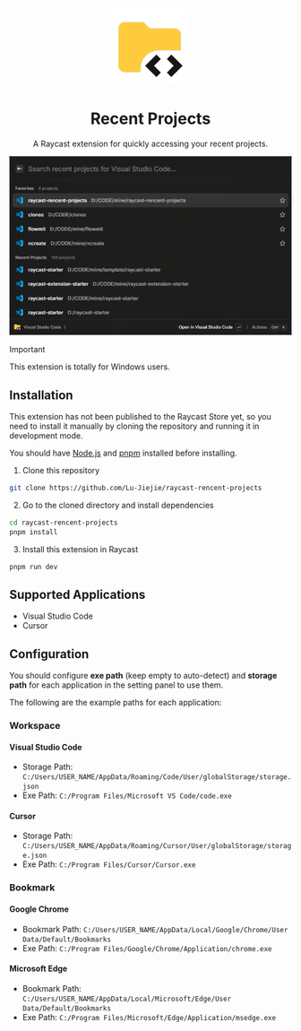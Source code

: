 <p align="center">
  <img src="./assets/icon-readme.png" alt="Recent Projects Icon" height="140">
</p>

<h1 align="center">
Recent Projects
</h1>

<p align="center">
A Raycast extension for quickly accessing your recent projects.
</p>

<img width="862" src="./assets/example.png">

> [!IMPORTANT]
> This extension is totally for Windows users.

## Installation

This extension has not been published to the Raycast Store yet, so you need to install it manually by cloning the repository and running it in development mode.

You should have [Node.js](https://nodejs.org/en/download/) and [pnpm](https://pnpm.io/installation) installed before installing.

1. Clone this repository

```bash
git clone https://github.com/Lu-Jiejie/raycast-rencent-projects
```

2. Go to the cloned directory and install dependencies

```bash
cd raycast-rencent-projects
pnpm install
```

3. Install this extension in Raycast

```bash
pnpm run dev
```

## Supported Applications

- Visual Studio Code
- Cursor

## Configuration

You should configure **exe path** (keep empty to auto-detect) and **storage path** for each application in the setting panel to use them.

The following are the example paths for each application:

### Workspace

#### Visual Studio Code

+ Storage Path: `C:/Users/USER_NAME/AppData/Roaming/Code/User/globalStorage/storage.json`
+ Exe Path: `C:/Program Files/Microsoft VS Code/code.exe`

#### Cursor

+ Storage Path: `C:/Users/USER_NAME/AppData/Roaming/Cursor/User/globalStorage/storage.json`
+ Exe Path: `C:/Program Files/Cursor/Cursor.exe`

### Bookmark

#### Google Chrome

+ Bookmark Path: `C:/Users/USER_NAME/AppData/Local/Google/Chrome/User Data/Default/Bookmarks`
+ Exe Path: `C:/Program Files/Google/Chrome/Application/chrome.exe`

#### Microsoft Edge
+ Bookmark Path: `C:/Users/USER_NAME/AppData/Local/Microsoft/Edge/User Data/Default/Bookmarks`
+ Exe Path: `C:/Program Files/Microsoft/Edge/Application/msedge.exe`
